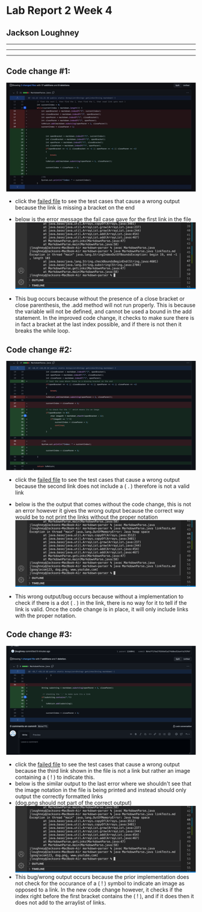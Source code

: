 # Lab Report 2 Week 4
## Jackson Loughney
---
---
---
## Code change #1: 

![test1](test1.png)
* click the 
[failed file](https://jloughney.github.io/markdown-parser/linkTests.md)
to see the test cases that cause a wrong output because the link is missing a bracket on the end
* below is the error message the fail case gave for the first link in the file
![error1](error1.png)

* This bug occurs because without the presence of a close bracket or close parenthesis, the .add method will not run properly. This is because the variable will not be defined, and cannot be used a bound in the add statement. In the improved code change, it checks to make sure there is in fact a bracket at the last index possible, and if there is not then it breaks the while loop.

## Code change #2: 

![test2](test3.png)
* click the 
[failed file](https://jloughney.github.io/markdown-parser/linkTests.md)
to see the test cases that cause a wrong output because the second link does not include a ( . ) therefore is not a valid link
* below is the the output that comes without the code change, this is not an error however it gives the wrong output because the correct way would be to not print the links without the proper notation
![error2](error2-3.png)

* This wrong output/bug occurs because without a implementation to check if there is a dot ( . ) in the link, there is no way for it to tell if the link is valid. Once the code change is in place, it will only include links with the proper notation.

## Code change #3: 

![test3](test2.png)
* click the 
[failed file](https://jloughney.github.io/markdown-parser/linkTests.md)
to see the test cases that cause a wrong output because the third link shown in the file is not a link but rather an image containing a ( ! ) to indicate this.
* below is the similar output to the last error where we shouldn't see that the image notation in the file is being printed and instead should only output the correctly formatted links
* (dog.png should not part of the correct output)
![error3](error2-3.png)
* This bug/wrong output occurs because the prior implementation does not check for the occurance of a ( ! ) symbol to indicate an image as opposed to a link. In the new code change however, it checks if the index right before the first bracket contains the ( ! ), and if it does then it does not add to the arraylist of links.


